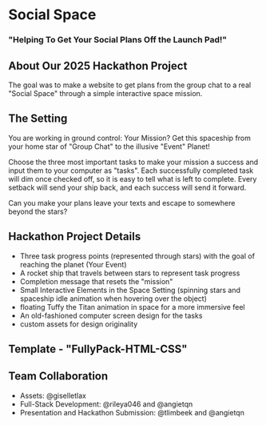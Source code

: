 # Social Space
### "Helping To Get Your Social Plans Off the Launch Pad!"

## About Our 2025 Hackathon Project

The goal was to make a website to get plans from the group chat to a real "Social Space" through a simple interactive space mission.

## The Setting
You are working in ground control:
Your Mission? Get this spaceship from your home star of "Group Chat" to the illusive "Event" Planet! 

Choose the three most important tasks to make your mission a success and input them to your computer as "tasks". Each successfully completed task will dim once checked off, so it is easy to tell what is left to complete. Every setback will send your ship back, and each success will send it forward.

Can you make your plans leave your texts and escape to somewhere beyond the stars?

## Hackathon Project Details
- Three task progress points (represented through stars) with the goal of reaching the planet (Your Event)
- A rocket ship that travels between stars to represent task progress
- Completion message that resets the "mission"
- Small Interactive Elements in the Space Setting (spinning stars and spaceship idle animation when hovering over the object)
- floating Tuffy the Titan animation in space for a more immersive feel
- An old-fashioned computer screen design for the tasks
- custom assets for design originality

## Template - "FullyPack-HTML-CSS"
## Team Collaboration
- Assets: @giselletlax
- Full-Stack Development: @rileya046 and @angietqn
- Presentation and Hackathon Submission: @tlimbeek and @angietqn
